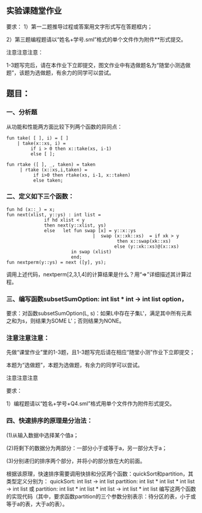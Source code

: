 ## 实验课随堂作业
要求：
1）第一二题推导过程或答案用文字形式写在答题框内；

2）第三题编程题请以“姓名+学号.sml”格式的单个文件作为附件**形式提交。

注意注意注意：

1-3题写完后，请在本作业下立即提交，图文作业中有选做题名为“随堂小测选做题”，该题为选做题，有余力的同学可以尝试。

## 题目：
### 一、分析题

从功能和性能两方面比较下列两个函数的异同点：
```
fun take( [ ], i) = [ ]
    | take(x::xs, i) = 
         if i > 0 then x::take(xs, i-1)
         else [ ];

fun rtake ([ ], _, taken) = taken
     | rtake (x::xs,i,taken) =
          if i>0 then rtake(xs, i-1, x::taken)
          else taken;
```

### 二、定义如下三个函数：

```
fun hd (x::_) = x;
fun next(xlist, y::ys) : int list =
              if hd xlist < y   
              then next(y::xlist, ys)
              else   let fun swap [x] = y::x::ys
                                |  swap (x::xk::xs)  = if xk > y
                                         then x::swap(xk::xs)
                                        else (y::xk::xs)@(x::xs)
                        in swap (xlist)
                        end;
fun nextperm(y::ys) = next ([y], ys);
```
调用上述代码，nextperm[2,3,1,4]的计算结果是什么？用“=>”详细描述其计算过程。

### 三、编写函数subsetSumOption: int list * int -> int list option，

  要求：对函数subsetSumOption(L, s)：如果L中存在子集L'，满足其中所有元素之和为s，则结果为SOME L'；否则结果为NONE。

### 注意注意注意：

先做“课堂作业”里的1-3题，且1-3题写完后请在相应“随堂小测”作业下立即提交；

本题为“选做题”，本题为选做题，有余力的同学可以尝试。

注意注意注意

要求：

1）编程题请以“姓名+学号+Q4.sml”格式用单个文件作为附件形式提交。

### 四、快速排序的原理是分治法：
(1)从输入数据中选择某个值a；

(2)将剩下的数据分为两部分：一部分小于或等于a，另一部分大于a；

(3)分别递归的排序两个部分，并将小的部分放在大的前面。

根据该原理，快速排序需要调用快排和分区两个函数：quickSort和partition，其类型定义分别为：
quickSort: int list -> int list
partition: int list * int list * int list -> int list
或 partition: int list * int list * int list -> int list * int list
编写这两个函数的实现代码（其中，要求函数partition的三个参数分别表示：待分区的表，小于或等于a的表，大于a的表）。
